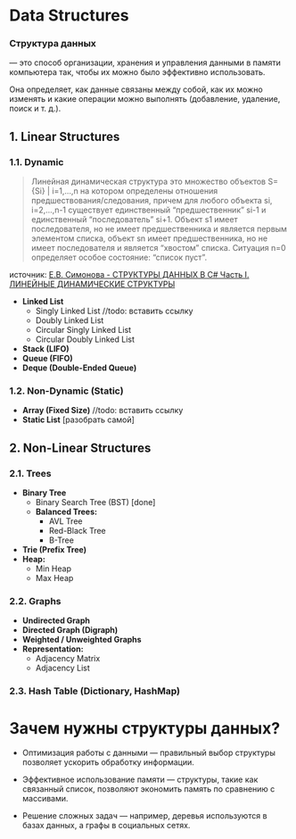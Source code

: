 # Data Structures

### Структура данных
  — это способ организации, хранения и управления данными в памяти компьютера так, чтобы их можно было эффективно использовать.

Она определяет, как данные связаны между собой, как их можно изменять и какие операции можно выполнять (добавление, удаление, поиск и т. д.).

## 1. Linear Structures  
### 1.1. Dynamic
> Линейная динамическая структура это множество объектов S={Si} | i=1,...,n
> на котором определены отношения предшествования/следования, причем для любого 
> объекта si, i=2,...,n-1 существует единственный “предшественник”
> si-1 и единственный “последователь” si+1. Объект s1 имеет последователя, но
> не имеет предшественника и является первым элементом списка, объект sn
> имеет предшественника, но не имеет последователя и является “хвостом”
> списка. Ситуация n=0 определяет особое состояние: “список пуст”.

источник: [Е.В. Симонова - СТРУКТУРЫ ДАННЫХ В С# Часть I. ЛИНЕЙНЫЕ ДИНАМИЧЕСКИЕ
СТРУКТУРЫ](https://repo.ssau.ru/bitstream/Uchebnye-izdaniya/Struktury-dannyh-v-C-Ch-1-73315/1/%d0%a1%d0%b8%d0%bc%d0%be%d0%bd%d0%be%d0%b2%d0%b0%20%d0%95.%d0%92.%20%d0%a1%d1%82%d1%80%d1%83%d0%ba%d1%82%d1%83%d1%80%d1%8b%20%20%d0%b4%d0%b0%d0%bd%d0%bd%d1%8b%d1%85.%20%d0%a7%d0%b0%d1%81%d1%82%d1%8c%20I.%202018.pdf)

- **Linked List**  
  - Singly Linked List  //todo: вставить ссылку
  - Doubly Linked List  
  - Circular Singly Linked List
  - Circular Doubly Linked List
- **Stack (LIFO)**  
- **Queue (FIFO)**  
- **Deque (Double-Ended Queue)**  

### 1.2. Non-Dynamic (Static)  
- **Array (Fixed Size)**  //todo: вставить ссылку
- **Static List**  [разобрать самой]

## 2. Non-Linear Structures  
### 2.1. Trees  
- **Binary Tree**  
  - Binary Search Tree (BST) [done]
  - **Balanced Trees:**  
    - AVL Tree
    - Red-Black Tree
    - B-Tree
- **Trie (Prefix Tree)**
- **Heap:**  
  - Min Heap  
  - Max Heap  

### 2.2. Graphs
- **Undirected Graph**
- **Directed Graph (Digraph)**  
- **Weighted / Unweighted Graphs**  
- **Representation:**  
  - Adjacency Matrix  
  - Adjacency List  

### 2.3. Hash Table (Dictionary, HashMap)

# Зачем нужны структуры данных?
* Оптимизация работы с данными — правильный выбор структуры позволяет ускорить обработку информации.

* Эффективное использование памяти — структуры, такие как связанный список, позволяют экономить память по сравнению с массивами.

* Решение сложных задач — например, деревья используются в базах данных, а графы в социальных сетях.
